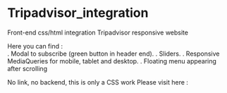 # Tripadvisor_integration
Front-end css/html integration Tripadvisor responsive website 

Here you can find :  
. Modal to subscribe (green button in header end). 
. Sliders. 
. Responsive MediaQueries for mobile, tablet and desktop. 
. Floating menu appearing after scrolling

No link, no backend, this is only a CSS work
Please visit here : 

